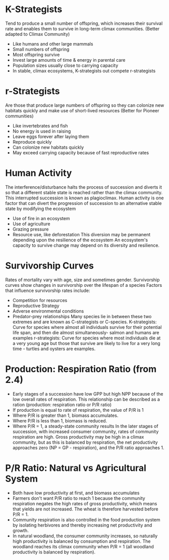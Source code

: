 # K-Strategists
Tend to produce a small number of offspring, which increases their survival rate and enables them to survive in long-term climax communities. (Better adapted to Climax Community)
- Like humans and other large mammals
- Small numbers of offspring
- Most offspring survive
- Invest large amounts of time & energy in parental care
- Population sizes usually close to carrying capacity
- In stable, climax ecosystems, K-strategists out compete r-strategists
# r-Strategists
Are those that produce large numbers of offspring so they can colonize new habitats quickly and make use of short-lived resources (Better for Pioneer communities)
- Like invertebrates and fish
- No energy is used in raising
- Leave eggs forever after laying them
- Reproduce quickly
- Can colonize new habitats quickly
- May exceed carrying capacity because of fast reproductive rates
# Human Activity
The interference/disturbance halts the process of succession and diverts it so that a different stable state is reached rather than the climax community. This interrupted succession is known as plagioclimax.
Human activity is one factor that can divert the progression of succession to an alternative stable state by modifying the ecosystem
- Use of fire in an ecosystem
- Use of agriculture
- Grazing pressure
- Resource use, like deforestation
This diversion may be permanent depending upon the resilience of the ecosystem
An ecosystem's capacity to survive change may depend on its diversity and resilience.
# Survivorship Curves
Rates of mortality vary with age, size and sometimes gender. Survivorship curves show changes in survivorship over the lifespan of a species
Factors that influence survivorship rates include:
- Competition for resources
- Reproductive Strategy
- Adverse environmental conditions
- Predator-prey relationships
Many species lie in between these two extremes and are known as C-strategists or C-species.
K-strategists: Curve for species where almost all individuals survive for their potential life span, and then die almost simultaneously- salmon and humans are examples
r-strategists: Curve for species where most individuals die at a very young age but those that survive are likely to live for a very long time - turtles and oysters are examples.
# Production: Respiration Ratio (from 2.4)
- Early stages of a succession have low GPP but high NPP because of the low overall rates of respiration. This relationship can be described as a ration (production: respiration ratio or P/R ratio)
- If production is equal to rate of respiration, the value of P/R is 1
- Where P/R is greater than 1, biomass accumulates.
- Where P/R is less than 1, biomass is reduced.
- Where P/R = 1, a steady-state community results
In the later stages of succession, with increased consumer community, rates of community respiration are high.
Gross productivity may be high in a climax community, but as this is balanced by respiration, the net productivity approaches zero (NP = GP - respiration), and the P/R ratio approaches 1.
# P/R Ratio: Natural vs Agricultural System
- Both have low productivity at first, and biomass accumulates
- Farmers don't want P/R ratio to reach 1 because the community respiration negates the high rates of gross productivity, which means that yields are not increased. The wheat is therefore harvested before P/R = 1.
- Community respiration is also controlled in the food production system by isolating herbivores and thereby increasing net productivity and growth.
- In natural woodland, the consumer community increases, so naturally high productivity is balanced by consumption and respiration. The woodland reaches its climax community when P/R = 1 (all woodland productivity is balanced by respiration).